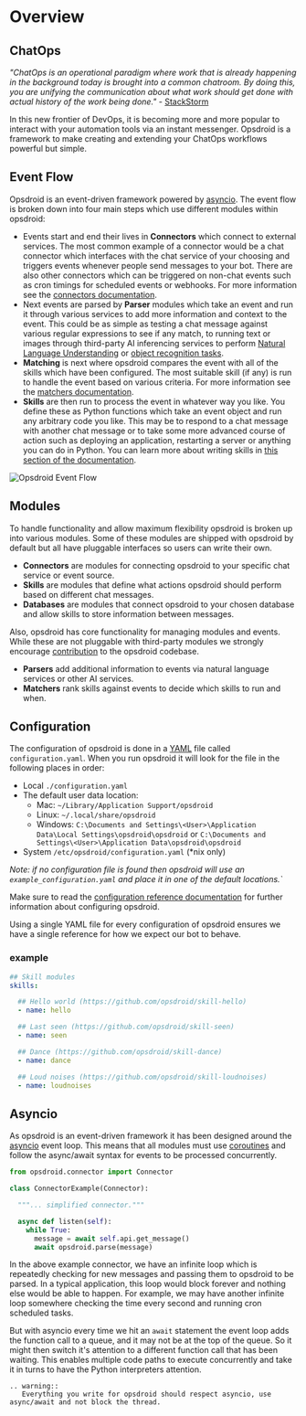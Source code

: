 # Overview

## ChatOps

_"ChatOps is an operational paradigm where work that is already happening in the background today is brought into a common chatroom. By doing this, you are unifying the communication about what work should get done with actual history of the work being done."_ - [StackStorm](https://docs.stackstorm.com/chatops/chatops.html)

In this new frontier of DevOps, it is becoming more and more popular to interact with your automation tools via an instant messenger. Opsdroid is a framework to make creating and extending your ChatOps workflows powerful but simple.

## Event Flow

Opsdroid is an event-driven framework powered by [asyncio](#asyncio). The event flow is broken down into four main steps which use different modules within opsdroid:

- Events start and end their lives in **Connectors** which connect to external services. The most common example of a connector would be a chat connector which interfaces with the chat service of your choosing and triggers events whenever people send messages to your bot. There are also other connectors which can be triggered on non-chat events such as cron timings for scheduled events or webhooks. For more information see the [connectors documentation](connectors/index.md).
- Next events are parsed by **Parser** modules which take an event and run it through various services to add more information and context to the event. This could be as simple as testing a chat message against various regular expressions to see if any match, to running text or images through third-party AI inferencing services to perform [Natural Language Understanding](https://en.wikipedia.org/wiki/Natural-language_understanding) or [object recognition tasks](https://en.wikipedia.org/wiki/Machine_vision).
- **Matching** is next where opsdroid compares the event with all of the skills which have been configured. The most suitable skill (if any) is run to handle the event based on various criteria. For more information see the [matchers documentation](skills/matchers/index.md).
- **Skills** are then run to process the event in whatever way you like. You define these as Python functions which take an event object and run any arbitrary code you like. This may be to respond to a chat message with another chat message or to take some more advanced course of action such as deploying an application, restarting a server or anything you can do in Python. You can learn more about writing skills in [this section of the documentation](skills/index.md).


![Opsdroid Event Flow](https://user-images.githubusercontent.com/1610850/57621414-488ee280-7583-11e9-9eaa-f739300331f1.png)

## Modules

To handle functionality and allow maximum flexibility opsdroid is broken up into various modules. Some of these modules are shipped with opsdroid by default but all have pluggable interfaces so users can write their own.

- **Connectors** are modules for connecting opsdroid to your specific chat service or event source.
- **Skills** are modules that define what actions opsdroid should perform based on different chat messages.
- **Databases** are modules that connect opsdroid to your chosen database and allow skills to store information between messages.

Also, opsdroid has core functionality for managing modules and events. While these are not pluggable with third-party modules we strongly encourage [contribution](contributing/index.md) to the opsdroid codebase.

- **Parsers** add additional information to events via natural language services or other AI services.
- **Matchers** rank skills against events to decide which skills to run and when.

## Configuration

The configuration of opsdroid is done in a [YAML](https://yaml.org/) file called `configuration.yaml`.  When you run opsdroid it will look for the file in the following places in order:

- Local `./configuration.yaml`
-  The default user data location:
    * Mac: `~/Library/Application Support/opsdroid`
    * Linux: `~/.local/share/opsdroid`
    * Windows: `C:\Documents and Settings\<User>\Application Data\Local Settings\opsdroid\opsdroid` or
                `C:\Documents and Settings\<User>\Application Data\opsdroid\opsdroid`
- System `/etc/opsdroid/configuration.yaml` (*nix only)

_Note: if no configuration file is found then opsdroid will use an `example_configuration.yaml` and place it in one of the default locations.`_

Make sure to read the [configuration reference documentation](../configuration.md) for further information about configuring opsdroid.

Using a single YAML file for every configuration of opsdroid ensures we have a single reference for how we expect our bot to behave.

### example

```yaml
## Skill modules
skills:

  ## Hello world (https://github.com/opsdroid/skill-hello)
  - name: hello

  ## Last seen (https://github.com/opsdroid/skill-seen)
  - name: seen

  ## Dance (https://github.com/opsdroid/skill-dance)
  - name: dance

  ## Loud noises (https://github.com/opsdroid/skill-loudnoises)
  - name: loudnoises
```

## Asyncio

As opsdroid is an event-driven framework it has been designed around the [asyncio](https://docs.python.org/3/library/asyncio.html) event loop. This means that all modules must use [coroutines](https://docs.python.org/3/library/asyncio-task.html#coroutines) and follow the async/await syntax for events to be processed concurrently.

```python
from opsdroid.connector import Connector

class ConnectorExample(Connector):

  """... simplified connector."""

  async def listen(self):
    while True:
      message = await self.api.get_message()
      await opsdroid.parse(message)
```

In the above example connector, we have an infinite loop which is repeatedly checking for new messages and passing them to opsdroid to be parsed. In a typical application, this loop would block forever and nothing else would be able to happen. For example, we may have another infinite loop somewhere checking the time every second and running cron scheduled tasks.

But with asyncio every time we hit an `await` statement the event loop adds the function call to a queue, and it may not be at the top of the queue. So it might then switch it's attention to a different function call that has been waiting. This enables multiple code paths to execute concurrently and take it in turns to have the Python interpreters attention.

```eval_rst
.. warning::
   Everything you write for opsdroid should respect asyncio, use async/await and not block the thread.
```
